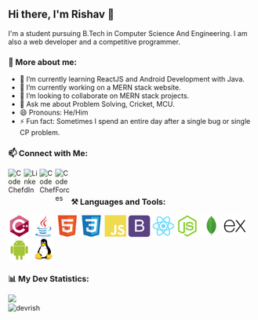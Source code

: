 ## Hi there, I'm Rishav 👋

I'm a student pursuing B.Tech in Computer Science And Engineering. I am also a web developer and a competitive programmer.

### 📃 More about me:
- 🌱 I’m currently learning ReactJS and Android Development with Java.
- 🔭 I’m currently working on a MERN stack website.
- 👯 I’m looking to collaborate on MERN stack projects.
- 💬 Ask me about Problem Solving, Cricket, MCU.
- 😄 Pronouns: He/Him
- ⚡ Fun fact: Sometimes I spend an entire day after a single bug or single CP problem.

### 📫 Connect with Me:
[<img align="left" alt="CodeChef" width="32px" src="https://cdn.jsdelivr.net/npm/simple-icons@v3/icons/gmail.svg" />][gmail]
[<img align="left" alt="LinkedIn" width="32px" style="fill:#636363;" src="https://cdn.jsdelivr.net/npm/simple-icons@v3/icons/linkedin.svg" />][linkedin]
[<img align="left" alt="CodeChef" width="32px" src="https://cdn.jsdelivr.net/npm/simple-icons@v3/icons/codechef.svg" />][codechef]
[<img align="left" alt="CodeForces" width="32px" src="https://cdn.jsdelivr.net/npm/simple-icons@v3/icons/codeforces.svg" />][codeforces]
<br/>
<br/>

### ⚒️ Languages and Tools:
[<img src="https://raw.githubusercontent.com/devicons/devicon/master/icons/cplusplus/cplusplus-original.svg" alt="HTML" width="45px"/>][cpp]
[<img src="https://raw.githubusercontent.com/devicons/devicon/master/icons/java/java-original.svg" alt="HTML" width="45px"/>][java]
[<img src="https://raw.githubusercontent.com/devicons/devicon/master/icons/html5/html5-original.svg" alt="HTML" width="45px"/>][html5]
[<img src="https://raw.githubusercontent.com/devicons/devicon/master/icons/css3/css3-original.svg" alt="HTML" width="45px"/>][css3]
[<img src="https://raw.githubusercontent.com/devicons/devicon/master/icons/javascript/javascript-plain.svg" alt="HTML" width="45px"/>][js]
[<img src="https://raw.githubusercontent.com/devicons/devicon/master/icons/bootstrap/bootstrap-plain.svg" alt="Bootstrap" width="45px"/>][bootstrap]
[<img src="https://raw.githubusercontent.com/devicons/devicon/master/icons/react/react-original.svg" alt="HTML" width="45px"/>][react]
[<img src="https://raw.githubusercontent.com/devicons/devicon/master/icons/nodejs/nodejs-original.svg" alt="HTML" width="45px"/>][node]
[<img src="https://raw.githubusercontent.com/devicons/devicon/master/icons/mongodb/mongodb-original.svg" alt="HTML" width="45px"/>][mongo]
[<img src="https://raw.githubusercontent.com/devicons/devicon/master/icons/express/express-original.svg" alt="HTML" width="45px"/>][express]
[<img src="https://raw.githubusercontent.com/devicons/devicon/master/icons/android/android-original.svg" alt="HTML" width="45px"/>][android]
[<img src="https://raw.githubusercontent.com/devicons/devicon/master/icons/linux/linux-original.svg" alt="HTML" width="45px"/>][linux]

### 📊 My Dev Statistics:
<img height="180em" src="https://github-readme-stats.vercel.app/api?username=DevRish&show_icons=true&hide_border=true" />

<br />
<!-- Profile Views Counter -->
<img src="https://komarev.com/ghpvc/?username=devrish&label=Profile%20views&color=1c8504&style=flat" alt="devrish" />

<br />
<br />

[gmail]: mailto:rishavchatterjee1546@gmail.com
[linkedin]: https://www.linkedin.com/in/rishav-chattopadhya-833850204/
[codechef]: https://www.codechef.com/users/rishav_2020
[codeforces]: https://codeforces.com/profile/RishavChattopadhya
[cpp]: https://en.cppreference.com/w/cpp/language
[java]: https://docs.oracle.com/en/java/
[html5]: https://developer.mozilla.org/en-US/docs/Web/HTML
[css3]: https://developer.mozilla.org/en-US/docs/Web/CSS
[js]: https://developer.mozilla.org/en-US/docs/Web/JavaScript
[bootstrap]: https://www.getbootstrap.com
[react]: https://reactjs.org/docs/getting-started.html
[node]: https://nodejs.org/en/about/
[mongo]: https://docs.mongodb.com/
[express]: https://expressjs.com/
[android]: https://www.android.com/intl/en_in/what-is-android/
[linux]: https://en.wikipedia.org/wiki/Linux

<!--
**DevRish/DevRish** is a ✨ _special_ ✨ repository because its `README.md` (this file) appears on your GitHub profile.

Here are some ideas to get you started:

- 🔭 I’m currently working on ...
- 🌱 I’m currently learning ...
- 👯 I’m looking to collaborate on ...
- 🤔 I’m looking for help with ...
- 💬 Ask me about ...
- 📫 How to reach me: ...
- 😄 Pronouns: ...
- ⚡ Fun fact: ...
-->
